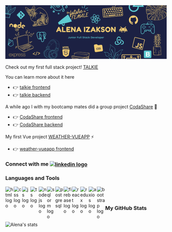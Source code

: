 <img src="images/header.png" alt="header pic"/>

Check out my first full stack project!
[TALKIE](https://talkie-nl.netlify.app/)

You can learn more about it here

- :point_right: [talkie frontend](https://github.com/AlenaAlyona/talkie-frontend)
- :point_right: [talkie backend](https://github.com/AlenaAlyona/talkie_backend)

A while ago I with my bootcamp mates did a group project [CodaShare](https://adoring-varahamihira-27939f.netlify.app/) :muscle:

- :point_right: [CodaShare frontend](https://github.com/AlenaAlyona/group-project-frontend)
- :point_right: [CodaShare backend](https://github.com/AlenaAlyona/group-project-backend)

My first Vue project [WEATHER-VUEAPP](https://weather-vueapp.netlify.app/) :zap:

- :point_right: [weather-vueapp frontend](https://github.com/AlenaAlyona/weather_app)

### Connect with me [<img align="center" alt="linkedin logo" width="22px" src="https://www.flaticon.com/svg/static/icons/svg/61/61109.svg"/>][linkedin]

### Languages and Tools

<img align="left" alt="html logo" width="26px" src="https://images.vexels.com/media/users/3/166383/isolated/preview/6024bc5746d7436c727825dc4fc23c22-html-programming-language-icon-by-vexels.png"/>
<img align="left" alt="css logo" width="26px" src="https://cdn.iconscout.com/icon/free/png-512/css-118-569410.png"/>
<img align="left" alt="js logo" width="26px" src="https://www.freepnglogos.com/uploads/javascript-png/javascript-vector-logo-yellow-png-transparent-javascript-vector-12.png"/>
<img align="left" alt="ts logo" width="26px" src="https://cdn.iconscout.com/icon/free/png-512/typescript-1174965.png"/>
<img align="left" alt="nodejs logo" width="26px" src="https://upload.wikimedia.org/wikipedia/commons/thumb/d/d9/Node.js_logo.svg/1200px-Node.js_logo.svg.png"/>
<img align="left" alt="sql orm logo" width="26px" src="https://sequelize.org/v4/manual/asset/logo-small.png"/>
<img align="left" alt="postgresql" width="26px" src="https://cdn.iconscout.com/icon/free/png-512/postgresql-226047.png"/>
<img align="left" alt="firebase logo" width="26px" src="https://cdn4.iconfinder.com/data/icons/google-i-o-2016/512/google_firebase-2-512.png"/>
<img align="left" alt="react logo" width="26px" src="https://cdn.iconscout.com/icon/free/png-512/react-1-282599.png"/>
<img align="left" alt="redux logo" width="26px" src="https://cdn.iconscout.com/icon/free/png-512/redux-283024.png"/>
<img align="left" alt="axios logo" width="26px" src="https://symbols-electrical.getvecta.com/stencil_74/147_axios.1cfeb3fa9b.png"/>
<img align="left" alt="bootstrap logo" width="26px" src="https://cdn.iconscout.com/icon/free/png-256/bootstrap-226077.png"/>
<br>
<br>

### My GitHub Stats

<br>
<img alt="Alena's stats" src="https://github-readme-stats.vercel.app/api?username=AlenaAlyona&show_icons=true&bg_color=1c2444&hide_border=true&title_color=f3cd74&text_color=f3cd74&icon_color=5dcad1" />
  
<!--
**AlenaAlyona/AlenaAlyona** is a ✨ _special_ ✨ repository because its `README.md` (this file) appears on your GitHub profile.

Here are some ideas to get you started:

- 🌱 I’m currently learning ...
- 👯 I’m looking to collaborate on ...
- 🤔 I’m looking for help with ...
- 💬 Ask me about ...
- 🔭 I’m currently working on
  📫 How to reach me: [LinkedIn]()

- ⚡ Fun fact: ...
  -->
  [linkedin]: https://www.linkedin.com/in/alena-izakson/
